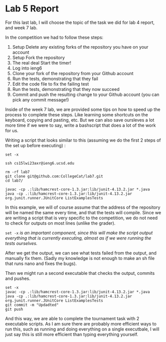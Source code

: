 # Lab 5 Report

For this last lab, I will choose the topic of the task we did for lab 4 report, and week 7 lab.

In the competition we had to follow these steps:

1. Setup Delete any existing forks of the repository you have on your account
2. Setup Fork the repository
3. The real deal Start the timer!
4. Log into ieng6
5. Clone your fork of the repository from your Github account
6. Run the tests, demonstrating that they fail
7. Edit the code file to fix the failing test
8. Run the tests, demonstrating that they now succeed
9. Commit and push the resulting change to your Github account (you can pick any commit message!)

Inside of the week 7 lab, we are provided some tips on how to speed up the process to complete these steps. 
Like learning some shortcuts on the keyboard, copying and pasting, etc. But we can also save oursleves a lot more time if we were to say,
write a bashscript that does a lot of the work for us.

Writing a script that looks similar to this (assuming we do the first 2 steps of the set up before executing) :

```
set -x

ssh cs15lwi23axr@ieng6.ucsd.edu

rm -rf lab7
git clone git@github.com:CollegeCat/lab7.git
cd lab7/

javac -cp .:lib/hamcrest-core-1.3.jar:lib/junit-4.13.2.jar *.java
java -cp .:lib/hamcrest-core-1.3.jar:lib/junit-4.13.2.jar org.junit.runner.JUnitCore ListExamplesTests
```
In this example, we will of course assume that the address of the repository will be named the same every time, and that the tests will compile.
Since we are writing a script that is very specific to the competition, we do not need to check for outputs on most lines (unlike the grader).

`set -x` *is an important component, since this will make the script output everything that is currently executing, almost as if we were running the tests ourselves.*

After we get the output, we can see what tests failed from the output, and manually fix them. (Sadly my knowledge is not enough to make an sh file that runs nano and fixes the bugs).

Then we might run a second executable that checks the output, commits and pushes.

```
set -x
javac -cp .:lib/hamcrest-core-1.3.jar:lib/junit-4.13.2.jar *.java
java -cp .:lib/hamcrest-core-1.3.jar:lib/junit-4.13.2.jar org.junit.runner.JUnitCore ListExamplesTests
git commit -m "Updadted"
git push
```

And this way, we are able to complete the tournament task with 2 executable scripts. As I am sure there are probably more efficient ways to run this, such as running and doing everything on a single executbale, I will just say this is still more efficient than typing everything yourself.

